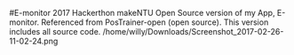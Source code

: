 #E-monitor 2017 Hackerthon makeNTU
Open Source version of my App, E-monitor.
Referenced from PosTrainer-open (open source).
This version includes all source code. 
/home/willy/Downloads/Screenshot_2017-02-26-11-02-24.png
